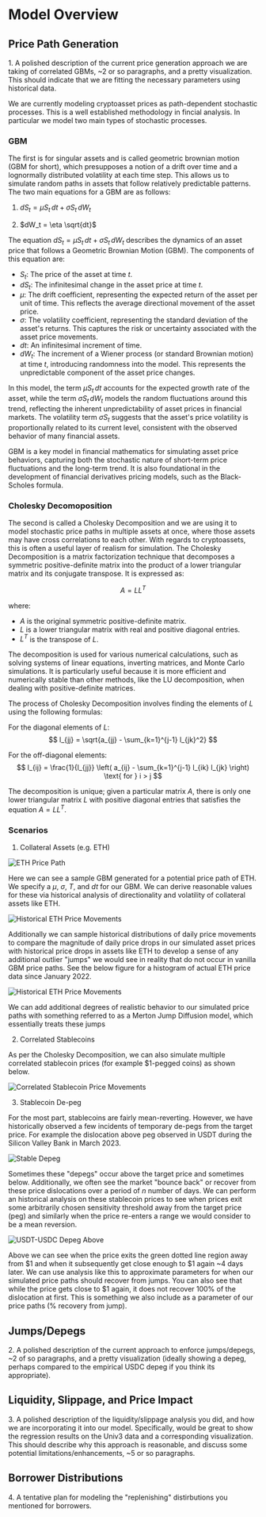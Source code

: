 # Model Overview

## Price Path Generation
<p>
1. A polished description of the current price generation approach we are taking of correlated GBMs, ~2 or so paragraphs, and a pretty visualization. This should indicate that we are fitting the necessary parameters using historical data.

We are currently modeling cryptoasset prices as path-dependent stochastic processes. This is a well established methodology in fincial analysis. In particular we model two main types of stochastic processes. 
</p>

### GBM
The first is for singular assets and is called geometric brownian motion (GBM for short), which presupposes a notion of a drift over time and a lognormally distributed volatility at each time step. This allows us to simulate random paths in assets that follow relatively predictable patterns. The two main equations for a GBM are as follows:

1. $dS_t = \mu S_t \, dt + \sigma S_t \, dW_t$

2. $dW_t = \eta \sqrt{dt}$

The equation $dS_t = \mu S_t \, dt + \sigma S_t \, dW_t$ describes the dynamics of an asset price that follows a Geometric Brownian Motion (GBM). The components of this equation are:

- $S_t$: The price of the asset at time $t$.
- $dS_t$: The infinitesimal change in the asset price at time $t$.
- $\mu$: The drift coefficient, representing the expected return of the asset per unit of time. This reflects the average directional movement of the asset price.
- $\sigma$: The volatility coefficient, representing the standard deviation of the asset's returns. This captures the risk or uncertainty associated with the asset price movements.
- $dt$: An infinitesimal increment of time.
- $dW_t$: The increment of a Wiener process (or standard Brownian motion) at time $t$, introducing randomness into the model. This represents the unpredictable component of the asset price changes.

In this model, the term $\mu S_t \, dt$ accounts for the expected growth rate of the asset, while the term $\sigma S_t \, dW_t$ models the random fluctuations around this trend, reflecting the inherent unpredictability of asset prices in financial markets. The volatility term $\sigma S_t$ suggests that the asset's price volatility is proportionally related to its current level, consistent with the observed behavior of many financial assets.

GBM is a key model in financial mathematics for simulating asset price behaviors, capturing both the stochastic nature of short-term price fluctuations and the long-term trend. It is also foundational in the development of financial derivatives pricing models, such as the Black-Scholes formula.
</p>

### Cholesky Decomoposition
The second is called a Cholesky Decomposition and we are using it to model stochastic price paths in multiple assets at once, where those assets may have cross correlations to each other. With regards to cryptoassets, this is often a useful layer of realism for simulation. The Cholesky Decomposition is a matrix factorization technique that decomposes a symmetric positive-definite matrix into the product of a lower triangular matrix and its conjugate transpose. It is expressed as:

$$ A = LL^T $$

where:

- $A$ is the original symmetric positive-definite matrix.
- $L$ is a lower triangular matrix with real and positive diagonal entries.
- $L^T$ is the transpose of $L$.

The decomposition is used for various numerical calculations, such as solving systems of linear equations, inverting matrices, and Monte Carlo simulations. It is particularly useful because it is more efficient and numerically stable than other methods, like the LU decomposition, when dealing with positive-definite matrices.

The process of Cholesky Decomposition involves finding the elements of $L$ using the following formulas:

For the diagonal elements of $L$:
$$ l_{jj} = \sqrt{a_{jj} - \sum_{k=1}^{j-1} l_{jk}^2} $$

For the off-diagonal elements:
$$ l_{ij} = \frac{1}{l_{jj}} \left( a_{ij} - \sum_{k=1}^{j-1} l_{ik} l_{jk} \right) \text{ for } i > j $$

The decomposition is unique; given a particular matrix $A$, there is only one lower triangular matrix $L$ with positive diagonal entries that satisfies the equation $A = LL^T$.

### Scenarios

1. Collateral Assets (e.g. ETH)

![ETH Price Path](./images/eth_price_path_no_jump.png "ETH Price Path")

Here we can see a sample GBM generated for a potential price path of ETH. We specify a $\mu$, $\sigma$, $T$, and $dt$ for our GBM. We can derive reasonable values for these via historical analysis of directionality and volatility of collateral assets like ETH. 

![Historical ETH Price Movements](./images/eth_price_path_jump.png "Historical ETH Price Movements")

Additionally we can sample historical distributions of daily price movements to compare the magnitude of daily price drops in our simulated asset prices with historical price drops in assets like ETH to develop a sense of any additional outlier "jumps" we would see in reality that do not occur in vanilla GBM price paths. See the below figure for a histogram of actual ETH price data since January 2022. 

![Historical ETH Price Movements](./images/eth_historical_jumps.png "Historical ETH Price Movements")

We can add additional degrees of realistic behavior to our simulated price paths with something referred to as a Merton Jump Diffusion model, which essentially treats these jumps 

2. Correlated Stablecoins

As per the Cholesky Decomposition, we can also simulate multiple correlated stablecoin prices (for example $1-pegged coins) as shown below. 

![Correlated Stablecoin Price Movements](./images/stable_stables.png "Correlated Stablecoin Price Movements")

3. Stablecoin De-peg

For the most part, stablecoins are fairly mean-reverting. However, we have historically observed a few incidents of temporary de-pegs from the target price. For example the dislocation above peg observed in USDT during the Silicon Valley Bank in March 2023.

![Stable Depeg](./images/stables_depeg.png "Stable Depeg")

Sometimes these "depegs" occur above the target price and sometimes below. Additionally, we often see the market "bounce back" or recover from these price dislocations over a period of $n$ number of days. We can perform an historical analysis on these stablecoin prices to see when prices exit some arbitrarily chosen sensitivity threshold away from the target price (peg) and similarly when the price re-enters a range we would consider to be a mean reversion. 

![USDT-USDC Depeg Above](./images/usdt_usdc_depeg_above.png "USDT-USDC Depeg Above")

Above we can see when the price exits the green dotted line region away from $1 and when it subsequently get close enough to $1 again ~4 days later. We can use analysis like this to approximate parameters for when our simulated price paths should recover from jumps. You can also see that while the price gets close to $1 again, it does not recover 100% of the dislocation at first. This is something we also include as a parameter of our price paths (% recovery from jump). 

## Jumps/Depegs 
<p>
2. A polished description of the current approach to enforce jumps/depegs, ~2 of so paragraphs, and a pretty visualization (ideally showing a depeg, perhaps compared to the empirical USDC depeg if you think its appropriate).
</p>

## Liquidity, Slippage, and Price Impact
<p>
3. A polished description of the liquidity/slippage analysis you did, and how we are incorporating it into our model. Specifically, would be great to show the regression results on the Univ3 data and a corresponding visualization. This should describe why this approach is reasonable, and discuss some potential limitations/enhancements, ~5 or so paragraphs.
</p>

## Borrower Distributions
<p>
4. A tentative plan for modeling the "replenishing" distirbutions you mentioned for borrowers.
</p>